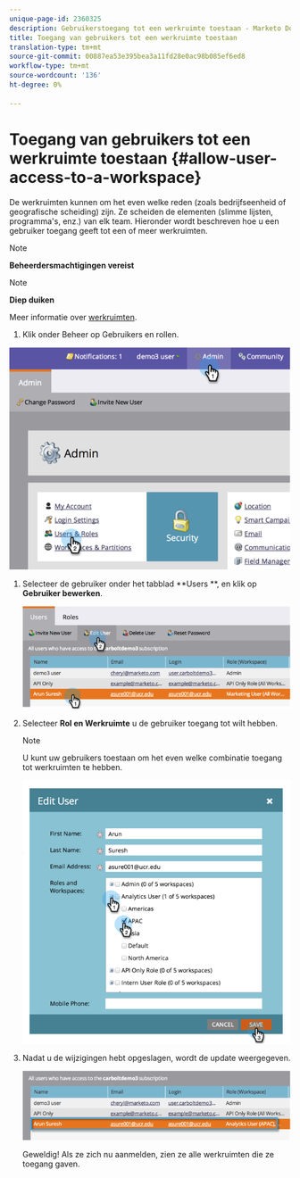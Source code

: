```yaml
---
unique-page-id: 2360325
description: Gebruikerstoegang tot een werkruimte toestaan - Marketo Docs - Productdocumentatie
title: Toegang van gebruikers tot een werkruimte toestaan
translation-type: tm+mt
source-git-commit: 00887ea53e395bea3a11fd28e0ac98b085ef6ed8
workflow-type: tm+mt
source-wordcount: '136'
ht-degree: 0%

---
```



# Toegang van gebruikers tot een werkruimte toestaan {#allow-user-access-to-a-workspace}

De werkruimten kunnen om het even welke reden (zoals bedrijfseenheid of geografische scheiding) zijn. Ze scheiden de elementen (slimme lijsten, programma&#39;s, enz.) van elk team. Hieronder wordt beschreven hoe u een gebruiker toegang geeft tot een of meer werkruimten.

>[!NOTE]
>
>**Beheerdersmachtigingen vereist**

>[!NOTE]
>
>**Diep duiken**
>
>Meer informatie over [werkruimten](understanding-workspaces-and-person-partitions.md).

1. Klik onder Beheer op Gebruikers en rollen.

![](assets/image2014-9-17-11-3a2-3a32.png)

1. Selecteer de gebruiker onder het tabblad **Users **, en klik op **Gebruiker bewerken**.

   ![](assets/image2014-9-17-11-3a2-3a46.png)

1. Selecteer **Rol en Werkruimte** u de gebruiker toegang tot wilt hebben.

   >[!NOTE]
   >
   >U kunt uw gebruikers toestaan om het even welke combinatie toegang tot werkruimten te hebben.

   ![](assets/image2014-9-17-11-3a3-3a16.png)

1. Nadat u de wijzigingen hebt opgeslagen, wordt de update weergegeven.

   ![](assets/image2014-9-17-11-3a3-3a31.png)

   Geweldig! Als ze zich nu aanmelden, zien ze alle werkruimten die ze toegang gaven.

